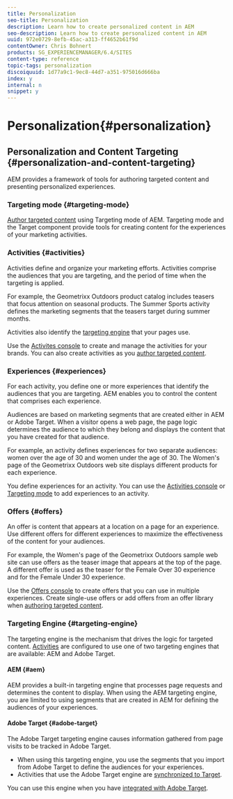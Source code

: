 ```yaml
---
title: Personalization
seo-title: Personalization
description: Learn how to create personalized content in AEM
seo-description: Learn how to create personalized content in AEM
uuid: 972e0729-8efb-45ac-a313-ff4652b61f9d
contentOwner: Chris Bohnert
products: SG_EXPERIENCEMANAGER/6.4/SITES
content-type: reference
topic-tags: personalization
discoiquuid: 1d77a9c1-9ec8-44d7-a351-975016d666ba
index: y
internal: n
snippet: y
---
```


# Personalization{#personalization}

## Personalization and Content Targeting {#personalization-and-content-targeting}

AEM provides a framework of tools for authoring targeted content and presenting personalized experiences.

### Targeting mode {#targeting-mode}

[Author targeted content](../../../sites/authoring/using/content-targeting-touch.md) using Targeting mode of AEM. Targeting mode and the Target component provide tools for creating content for the experiences of your marketing activities.

### Activities {#activities}

Activities define and organize your marketing efforts. Activities comprise the audiences that you are targeting, and the period of time when the targeting is applied.

For example, the Geometrixx Outdoors product catalog includes teasers that focus attention on seasonal products. The Summer Sports activity defines the marketing segments that the teasers target during summer months.

Activities also identify the [targeting engine](../../../sites/authoring/using/personalization.md#main-pars-title-2) that your pages use.

Use the [Activites console](../../../sites/authoring/using/activitylib.md) to create and manage the activities for your brands. You can also create activities as you [author targeted content](../../../sites/authoring/using/content-targeting-touch.md).

### Experiences {#experiences}

For each activity, you define one or more experiences that identify the audiences that you are targeting. AEM enables you to control the content that comprises each experience.

Audiences are based on marketing segments that are created either in AEM or Adobe Target. When a visitor opens a web page, the page logic determines the audience to which they belong and displays the content that you have created for that audience.

For example, an activity defines experiences for two separate audiences: women over the age of 30 and women under the age of 30. The Women's page of the Geometrixx Outdoors web site displays different products for each experience.

You define experiences for an activity. You can use the [Activities console](../../../sites/authoring/using/activitylib.md#main-pars-title-0) or [Targeting mode](../../../sites/authoring/using/content-targeting-touch.md#main-pars-title-1) to add experiences to an activity.

### Offers {#offers}

An offer is content that appears at a location on a page for an experience. Use different offers for different experiences to maximize the effectiveness of the content for your audiences.

For example, the Women's page of the Geometrixx Outdoors sample web site can use offers as the teaser image that appears at the top of the page. A different offer is used as the teaser for the Female Over 30 experience and for the Female Under 30 experience.

Use the [Offers console](../../../sites/authoring/using/offerlib.md) to create offers that you can use in multiple experiences. Create single-use offers or add offers from an offer library when [authoring targeted content](../../../sites/authoring/using/content-targeting-touch.md).

### Targeting Engine {#targeting-engine}

The targeting engine is the mechanism that drives the logic for targeted content. [Activities](../../../sites/authoring/using/activitylib.md) are configured to use one of two targeting engines that are available: AEM and Adobe Target.

#### AEM {#aem}

AEM provides a built-in targeting engine that processes page requests and determines the content to display. When using the AEM targeting engine, you are limited to using segments that are created in AEM for defining the audiences of your experiences.

#### Adobe Target {#adobe-target}

The Adobe Target targeting engine causes information gathered from page visits to be tracked in Adobe Target.

* When using this targeting engine, you use the segments that you import from Adobe Target to define the audiences for your experiences.
* Activities that use the Adobe Target engine are [synchronized to Target](../../../sites/authoring/using/activitylib.md#main-pars-title-1192575824).

You can use this engine when you have [integrated with Adobe Target](../../../sites/administering/using/opt-in.md).

